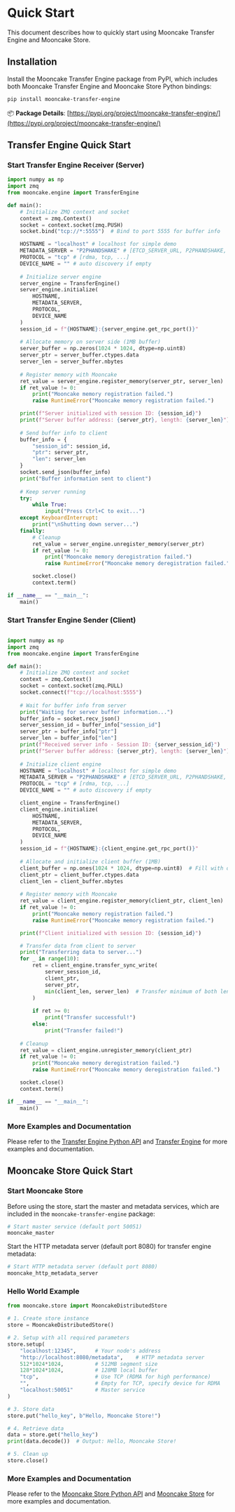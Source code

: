 # Quick Start

This document describes how to quickly start using Mooncake Transfer Engine and Mooncake Store.

## Installation

Install the Mooncake Transfer Engine package from PyPI, which includes both Mooncake Transfer Engine and Mooncake Store Python bindings:

```bash
pip install mooncake-transfer-engine
```

📦 **Package Details**: [https://pypi.org/project/mooncake-transfer-engine/](https://pypi.org/project/mooncake-transfer-engine/)

## Transfer Engine Quick Start

### Start Transfer Engine Receiver (Server)

```python
import numpy as np
import zmq
from mooncake.engine import TransferEngine

def main():
    # Initialize ZMQ context and socket
    context = zmq.Context()
    socket = context.socket(zmq.PUSH)
    socket.bind("tcp://*:5555")  # Bind to port 5555 for buffer info

    HOSTNAME = "localhost" # localhost for simple demo
    METADATA_SERVER = "P2PHANDSHAKE" # [ETCD_SERVER_URL, P2PHANDSHAKE, ...]
    PROTOCOL = "tcp" # [rdma, tcp, ...]
    DEVICE_NAME = "" # auto discovery if empty
    
    # Initialize server engine
    server_engine = TransferEngine()
    server_engine.initialize(
        HOSTNAME,
        METADATA_SERVER,
        PROTOCOL,
        DEVICE_NAME
    )
    session_id = f"{HOSTNAME}:{server_engine.get_rpc_port()}"
    
    # Allocate memory on server side (1MB buffer)
    server_buffer = np.zeros(1024 * 1024, dtype=np.uint8)
    server_ptr = server_buffer.ctypes.data
    server_len = server_buffer.nbytes
    
    # Register memory with Mooncake
    ret_value = server_engine.register_memory(server_ptr, server_len)
    if ret_value != 0:
        print("Mooncake memory registration failed.")
        raise RuntimeError("Mooncake memory registration failed.")

    print(f"Server initialized with session ID: {session_id}")
    print(f"Server buffer address: {server_ptr}, length: {server_len}")
    
    # Send buffer info to client
    buffer_info = {
        "session_id": session_id,
        "ptr": server_ptr,
        "len": server_len
    }
    socket.send_json(buffer_info)
    print("Buffer information sent to client")
    
    # Keep server running
    try:
        while True:
            input("Press Ctrl+C to exit...")
    except KeyboardInterrupt:
        print("\nShutting down server...")
    finally:
        # Cleanup
        ret_value = server_engine.unregister_memory(server_ptr)
        if ret_value != 0:
            print("Mooncake memory deregistration failed.")
            raise RuntimeError("Mooncake memory deregistration failed.")

        socket.close()
        context.term()

if __name__ == "__main__":
    main() 
```

### Start Transfer Engine Sender (Client)

```python

import numpy as np
import zmq
from mooncake.engine import TransferEngine

def main():
    # Initialize ZMQ context and socket
    context = zmq.Context()
    socket = context.socket(zmq.PULL)
    socket.connect(f"tcp://localhost:5555")
    
    # Wait for buffer info from server
    print("Waiting for server buffer information...")
    buffer_info = socket.recv_json()
    server_session_id = buffer_info["session_id"]
    server_ptr = buffer_info["ptr"]
    server_len = buffer_info["len"]
    print(f"Received server info - Session ID: {server_session_id}")
    print(f"Server buffer address: {server_ptr}, length: {server_len}")
    
    # Initialize client engine
    HOSTNAME = "localhost" # localhost for simple demo
    METADATA_SERVER = "P2PHANDSHAKE" # [ETCD_SERVER_URL, P2PHANDSHAKE, ...]
    PROTOCOL = "tcp" # [rdma, tcp, ...]
    DEVICE_NAME = "" # auto discovery if empty

    client_engine = TransferEngine()
    client_engine.initialize(
        HOSTNAME,
        METADATA_SERVER,
        PROTOCOL,
        DEVICE_NAME
    )
    session_id = f"{HOSTNAME}:{client_engine.get_rpc_port()}"
    
    # Allocate and initialize client buffer (1MB)
    client_buffer = np.ones(1024 * 1024, dtype=np.uint8)  # Fill with ones
    client_ptr = client_buffer.ctypes.data
    client_len = client_buffer.nbytes
    
    # Register memory with Mooncake
    ret_value = client_engine.register_memory(client_ptr, client_len)
    if ret_value != 0:
        print("Mooncake memory registration failed.")
        raise RuntimeError("Mooncake memory registration failed.")

    print(f"Client initialized with session ID: {session_id}")

    # Transfer data from client to server
    print("Transferring data to server...")
    for _ in range(10):
        ret = client_engine.transfer_sync_write(
            server_session_id,
            client_ptr,
            server_ptr,
            min(client_len, server_len)  # Transfer minimum of both lengths
        )
    
        if ret >= 0:
            print("Transfer successful!")
        else:
            print("Transfer failed!")
    
    # Cleanup
    ret_value = client_engine.unregister_memory(client_ptr)
    if ret_value != 0:
        print("Mooncake memory deregistration failed.")
        raise RuntimeError("Mooncake memory deregistration failed.")

    socket.close()
    context.term()

if __name__ == "__main__":
    main() 
```

### More Examples and Documentation

Please refer to the [Transfer Engine Python API](../python-api-reference/transfer-engine.md) and [Transfer Engine](../design/transfer-engine.md) for more examples and documentation.

## Mooncake Store Quick Start

### Start Mooncake Store

Before using the store, start the master and metadata services, which are included in the `mooncake-transfer-engine` package:

```bash
# Start master service (default port 50051)
mooncake_master
```
Start the HTTP metadata server (default port 8080) for transfer engine metadata:
```bash
# Start HTTP metadata server (default port 8080) 
mooncake_http_metadata_server
```

### Hello World Example

```python
from mooncake.store import MooncakeDistributedStore

# 1. Create store instance
store = MooncakeDistributedStore()

# 2. Setup with all required parameters
store.setup(
    "localhost:12345",      # Your node's address
    "http://localhost:8080/metadata",    # HTTP metadata server
    512*1024*1024,          # 512MB segment size
    128*1024*1024,          # 128MB local buffer
    "tcp",                  # Use TCP (RDMA for high performance)
    "",                     # Empty for TCP, specify device for RDMA
    "localhost:50051"       # Master service
)

# 3. Store data
store.put("hello_key", b"Hello, Mooncake Store!")

# 4. Retrieve data
data = store.get("hello_key")
print(data.decode())  # Output: Hello, Mooncake Store!

# 5. Clean up
store.close()
```

### More Examples and Documentation

Please refer to the [Mooncake Store Python API](../python-api-reference/mooncake-store.md) and [Mooncake Store](../design/mooncake-store-preview.md) for more examples and documentation.